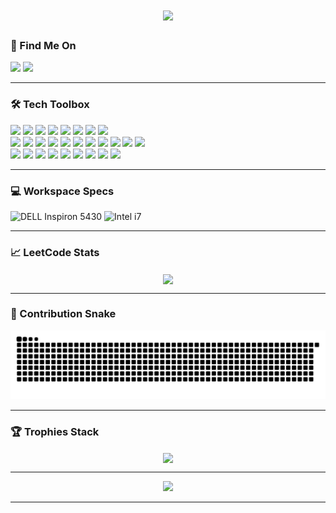 <h1 align="center">
    <img src="https://readme-typing-svg.herokuapp.com?font=Consolas&weight=100&size=19&duration=2000&pause=1000&color=099AF7&center=true&vCenter=true&width=1000&height=40&lines=Hello+There+I'm+Ashrithaa+J+S+%F0%9F%99%8B%E2%80%8D%E2%99%80%EF%B8%8F;M.Sc+Software+Systems+%7C+PSG+College+of+Technology+%F0%9F%93%9A;BS+Data+Science+%7C+IIT+Madras+%F0%9F%8E%93;Currently+learning+Web+Development+%F0%9F%8C%B1+;Interested+at+Cloud+Computing+%E2%98%81%EF%B8%8F"/>
  <br/>
</h1>

<h3> 📧 Find Me On </h3>
<div>
  <img src="https://img.shields.io/badge/LinkedIn-0077B5?style=for-the-badge&logo=linkedin&logoColor=white" />
  <img src="https://img.shields.io/badge/GMail-ff4343?style=for-the-badge&logo=gmail&logoColor=white" />
</div>

<hr/>

<div>
<h3> 🛠 Tech Toolbox </h3>
<div>
  <img src="https://img.shields.io/badge/C-1E88E5?style=for-the-badge&logo=c&logoColor=white" />
  <img src="https://img.shields.io/badge/MATLAB-F9A825?style=for-the-badge&logo=matlab&logoColor=black" />
  <img src="https://img.shields.io/badge/C%2B%2B-1565C0?style=for-the-badge&logo=c%2B%2B&logoColor=white" />
  <img src="https://img.shields.io/badge/Python-FCDC35?style=for-the-badge&logo=python&logoColor=blue" />
  <img src="https://img.shields.io/badge/Assembly-3E2723?style=for-the-badge&logoColor=white" />
  <img src="https://img.shields.io/badge/Oracle_SQL-C62828?style=for-the-badge&logo=oracle&logoColor=white" />
  <img src="https://img.shields.io/badge/Linux-4EAA25?style=for-the-badge&logo=gnubash&logoColor=white" />
  <img src="https://img.shields.io/badge/Java-FF0000?style=for-the-badge" />

  <br/>
  <img src="https://img.shields.io/badge/HTML-E34F26?style=for-the-badge&logo=html5&logoColor=white" />
  <img src="https://img.shields.io/badge/CSS-1572B6?style=for-the-badge&logo=css3&logoColor=white" />
  <img src="https://img.shields.io/badge/JavaScript-F7DF1E?style=for-the-badge&logo=javascript&logoColor=black" />
  <img src="https://img.shields.io/badge/Node.js-339933?style=for-the-badge&logo=nodedotjs&logoColor=white" />
  <img src="https://img.shields.io/badge/Express.js-000000?style=for-the-badge&logo=express&logoColor=white" />
  <img src="https://img.shields.io/badge/React-61DAFB?style=for-the-badge&logo=react&logoColor=black" />
  <img src="https://img.shields.io/badge/PostgreSQL-336791?style=for-the-badge&logo=postgresql&logoColor=white" />
  <img src="https://img.shields.io/badge/Tailwind_CSS-38B2AC?style=for-the-badge&logo=tailwind-css&logoColor=white" />
  <img src="https://img.shields.io/badge/Axios-6C3FCF?style=for-the-badge&logo=axios&logoColor=white" />
  <img src="https://img.shields.io/badge/Handlebars.js-f0772b?style=for-the-badge&logo=handlebarsdotjs&logoColor=white" />
  <img src="https://img.shields.io/badge/MySQL-4479A1?style=for-the-badge&logo=mysql&logoColor=white" />
</div>
<div>
  <img src="https://img.shields.io/badge/PuTTY-455A64?style=for-the-badge&logo=putty&logoColor=white" />
  <img src="https://img.shields.io/badge/MATLAB-1E88E5?style=for-the-badge&logo=matlab&logoColor=black" />
  <img src="https://img.shields.io/badge/Code%20Blocks-039BE5?style=for-the-badge&logo=codeblocks&logoColor=white" />
  <img src="https://img.shields.io/badge/Anaconda-2E7D32?style=for-the-badge&logo=anaconda&logoColor=white" />
  <img src="https://img.shields.io/badge/Visual%20Studio%20Code-007ACC?style=for-the-badge&logo=visualstudiocode&logoColor=white" />
  <img src="https://img.shields.io/badge/SQL%20Developer-1B5E20?style=for-the-badge&logo=oracle&logoColor=white" />
  <img src="https://img.shields.io/badge/emu8086-7CB342?style=for-the-badge&logo=windows95&logoColor=white" />
  <img src="https://img.shields.io/badge/Keil_uVision-37474F?style=for-the-badge&logo=keil&logoColor=white" />
  <img src="https://img.shields.io/badge/Django-092E20?style=for-the-badge&logo=django&logoColor=white" />
</div>



<hr/>

<h3> 💻 Workspace Specs </h3>
<div>
  <img src="https://img.shields.io/badge/DELL-inspiron_5430-00529c?style=for-the-badge&logo=dell&logoColor=white" alt="DELL Inspiron 5430" />
  <img src="https://img.shields.io/badge/intel-i7-0072CE?style=for-the-badge&logo=intel&logoColor=white" alt="Intel i7" />
</div>

<hr/>

<h3> 📈 LeetCode Stats </h3>
<div align="center">
  <img width="400" align="center" src="https://leetcard.jacoblin.cool/ashrithaa-js?theme=dark&font=Oxygen&ext=heatmap" />
</div>

<hr/>

<h3> 🐍 Contribution Snake</h3>
<div align="center">
  <img src="https://github.com/ashrithaa-js/ashrithaa-js/blob/output/github-snake-dark.svg" />
  
  <br/>
</div>

<hr/>

### 🏆 Trophies Stack
<div align="center">
  <img width="1000" align="center" src="https://github-profile-trophy.vercel.app/?username=ashrithaa-js&theme=juicyfresh&no-frame=true&no-bg=false&margin-w=2" />
</div>

<hr/>

<div align="center">
<img src = https://komarev.com/ghpvc/?username=ashrithaa-js />
</div>

<hr/>


